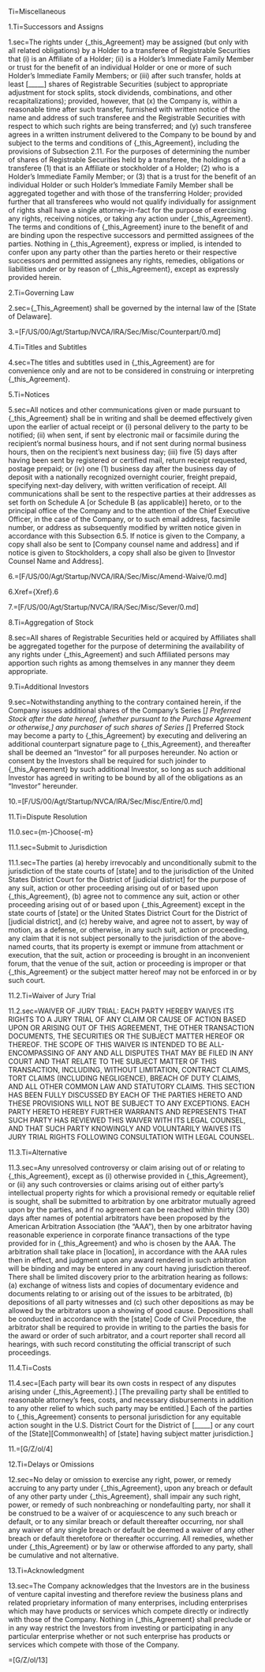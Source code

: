 Ti=Miscellaneous

1.Ti=Successors and Assigns

1.sec=The rights under {_this_Agreement} may be assigned (but only with all related obligations) by a Holder to a transferee of Registrable Securities that (i) is an Affiliate of a Holder; (ii) is a Holder’s Immediate Family Member or trust for the benefit of an individual Holder or one or more of such Holder’s Immediate Family Members; or (iii) after such transfer, holds at least [_____] shares of Registrable Securities (subject to appropriate adjustment for stock splits, stock dividends, combinations, and other recapitalizations); provided, however, that (x) the Company is, within a reasonable time after such transfer, furnished with written notice of the name and address of such transferee and the Registrable Securities with respect to which such rights are being transferred; and (y) such transferee agrees in a written instrument delivered to the Company to be bound by and subject to the terms and conditions of {_this_Agreement}, including the provisions of Subsection 2.11.  For the purposes of determining the number of shares of Registrable Securities held by a transferee, the holdings of a transferee (1) that is an Affiliate or stockholder of a Holder; (2) who is a Holder’s Immediate Family Member; or (3) that is a trust for the benefit of an individual Holder or such Holder’s Immediate Family Member shall be aggregated together and with those of the transferring Holder; provided further that all transferees who would not qualify individually for assignment of rights shall have a single attorney-in-fact for the purpose of exercising any rights, receiving notices, or taking any action under {_this_Agreement}.  The terms and conditions of {_this_Agreement} inure to the benefit of and are binding upon the respective successors and permitted assignees of the parties.  Nothing in {_this_Agreement}, express or implied, is intended to confer upon any party other than the parties hereto or their respective successors and permitted assignees any rights, remedies, obligations or liabilities under or by reason of {_this_Agreement}, except as expressly provided herein.

2.Ti=Governing Law

2.sec={_This_Agreement} shall be governed by the internal law of the [State of Delaware].

3.=[F/US/00/Agt/Startup/NVCA/IRA/Sec/Misc/Counterpart/0.md]

4.Ti=Titles and Subtitles

4.sec=The titles and subtitles used in {_this_Agreement} are for convenience only and are not to be considered in construing or interpreting {_this_Agreement}.

5.Ti=Notices

5.sec=All notices and other communications given or made pursuant to {_this_Agreement} shall be in writing and shall be deemed effectively given upon the earlier of actual receipt or (i) personal delivery to the party to be notified; (ii) when sent, if sent by  electronic mail or facsimile during the recipient’s normal business hours, and if not sent during normal business hours, then on the recipient’s next business day; (iii) five (5) days after having been sent by registered or certified mail, return receipt requested, postage prepaid; or (iv) one (1) business day after the business day of deposit with a nationally recognized overnight courier, freight prepaid, specifying next-day delivery, with written verification of receipt.  All communications shall be sent to the respective parties at their addresses as set forth on Schedule A [or Schedule B (as applicable)] hereto, or to the principal office of the Company and to the attention of the Chief Executive Officer, in the case of the Company, or to such email address, facsimile number, or address as subsequently modified by written notice given in accordance with this Subsection 6.5.  If notice is given to the Company, a copy shall also be sent to [Company counsel name and address] and if notice is given to Stockholders, a copy shall also be given to [Investor Counsel Name and Address].

6.=[F/US/00/Agt/Startup/NVCA/IRA/Sec/Misc/Amend-Waive/0.md]

6.Xref={Xref}.6

7.=[F/US/00/Agt/Startup/NVCA/IRA/Sec/Misc/Sever/0.md]

8.Ti=Aggregation of Stock

8.sec=All shares of Registrable Securities held or acquired by Affiliates shall be aggregated together for the purpose of determining the availability of any rights under {_this_Agreement} and such Affiliated persons may apportion such rights as among themselves in any manner they deem appropriate.

9.Ti=Additional Investors

9.sec=Notwithstanding anything to the contrary contained herein, if the Company issues additional shares of the Company’s Series [_] Preferred Stock after the date hereof, [whether pursuant to the Purchase Agreement or otherwise,] any purchaser of such shares of Series [_] Preferred Stock may become a party to {_this_Agreement} by executing and delivering an additional counterpart signature page to {_this_Agreement}, and thereafter shall be deemed an “Investor” for all purposes hereunder.  No action or consent by the Investors shall be required for such joinder to {_this_Agreement} by such additional Investor, so long as such additional Investor has agreed in writing to be bound by all of the obligations as an “Investor” hereunder.

10.=[F/US/00/Agt/Startup/NVCA/IRA/Sec/Misc/Entire/0.md]

11.Ti=Dispute Resolution

11.0.sec={m-}Choose{-m}

11.1.sec=Submit to Jurisdiction

11.1.sec=The parties (a) hereby irrevocably and unconditionally submit to the jurisdiction of the state courts of [state] and to the jurisdiction of the United States District Court for the District of [judicial district] for the purpose of any suit, action or other proceeding arising out of or based upon {_this_Agreement}, (b) agree not to commence any suit, action or other proceeding arising out of or based upon {_this_Agreement} except in the state courts of [state] or the United States District Court for the District of [judicial district], and (c) hereby waive, and agree not to assert, by way of motion, as a defense, or otherwise, in any such suit, action or proceeding, any claim that it is not subject personally to the jurisdiction of the above-named courts, that its property is exempt or immune from attachment or execution, that the suit, action or proceeding is brought in an inconvenient forum, that the venue of the suit, action or proceeding is improper or that {_this_Agreement} or the subject matter hereof may not be enforced in or by such court.  

11.2.Ti=Waiver of Jury Trial

11.2.sec=WAIVER OF JURY TRIAL: EACH PARTY HEREBY WAIVES ITS RIGHTS TO A JURY TRIAL OF ANY CLAIM OR CAUSE OF ACTION BASED UPON OR ARISING OUT OF THIS AGREEMENT, THE OTHER TRANSACTION DOCUMENTS, THE SECURITIES OR THE SUBJECT MATTER HEREOF OR THEREOF.  THE SCOPE OF THIS WAIVER IS INTENDED TO BE ALL-ENCOMPASSING OF ANY AND ALL DISPUTES THAT MAY BE FILED IN ANY COURT AND THAT RELATE TO THE SUBJECT MATTER OF THIS TRANSACTION, INCLUDING, WITHOUT LIMITATION, CONTRACT CLAIMS, TORT CLAIMS (INCLUDING NEGLIGENCE), BREACH OF DUTY CLAIMS, AND ALL OTHER COMMON LAW AND STATUTORY CLAIMS.  THIS SECTION HAS BEEN FULLY DISCUSSED BY EACH OF THE PARTIES HERETO AND THESE PROVISIONS WILL NOT BE SUBJECT TO ANY EXCEPTIONS.  EACH PARTY HERETO HEREBY FURTHER WARRANTS AND REPRESENTS THAT SUCH PARTY HAS REVIEWED THIS WAIVER WITH ITS LEGAL COUNSEL, AND THAT SUCH PARTY KNOWINGLY AND VOLUNTARILY WAIVES ITS JURY TRIAL RIGHTS FOLLOWING CONSULTATION WITH LEGAL COUNSEL.

11.3.Ti=Alternative

11.3.sec=Any unresolved controversy or claim arising out of or relating to {_this_Agreement}, except as (i) otherwise provided in {_this_Agreement}, or (ii) any such controversies or claims arising out of either party’s intellectual property rights for which a provisional remedy or equitable relief is sought, shall be submitted to arbitration by one arbitrator mutually agreed upon by the parties, and if no agreement can be reached within thirty (30) days after names of potential arbitrators have been proposed by the American Arbitration Association (the “AAA”), then by one arbitrator having reasonable experience in corporate finance transactions of the type provided for in {_this_Agreement} and who is chosen by the AAA.  The arbitration shall take place in [location], in accordance with the AAA rules then in effect, and judgment upon any award rendered in such arbitration will be binding and may be entered in any court having jurisdiction thereof.  There shall be limited discovery prior to the arbitration hearing as follows: (a) exchange of witness lists and copies of documentary evidence and documents relating to or arising out of the issues to be arbitrated, (b) depositions of all party witnesses and (c) such other depositions as may be allowed by the arbitrators upon a showing of good cause.  Depositions shall be conducted in accordance with the [state] Code of Civil Procedure, the arbitrator shall be required to provide in writing to the parties the basis for the award or order of such arbitrator, and a court reporter shall record all hearings, with such record constituting the official transcript of such proceedings.  

11.4.Ti=Costs

11.4.sec=[Each party will bear its own costs in respect of any disputes arising under {_this_Agreement}.]  [The prevailing party shall be entitled to reasonable attorney’s fees, costs, and necessary disbursements in addition to any other relief to which such party may be entitled.]  Each of the parties to {_this_Agreement} consents to personal jurisdiction for any equitable action sought in the U.S. District Court for the District of [_____] or any court of the [State][Commonwealth] of [state] having subject matter jurisdiction.]

11.=[G/Z/ol/4]

12.Ti=Delays or Omissions

12.sec=No delay or omission to exercise any right, power, or remedy accruing to any party under {_this_Agreement}, upon any breach or default of any other party under {_this_Agreement}, shall impair any such right, power, or remedy of such nonbreaching or nondefaulting party, nor shall it be construed to be a waiver of or acquiescence to any such breach or default, or to any similar breach or default thereafter occurring, nor shall any waiver of any single breach or default be deemed a waiver of any other breach or default theretofore or thereafter occurring.  All remedies, whether under {_this_Agreement} or by law or otherwise afforded to any party, shall be cumulative and not alternative.

13.Ti=Acknowledgment

13.sec=The Company acknowledges that the Investors are in the business of venture capital investing and therefore review the business plans and related proprietary information of many enterprises, including enterprises which may have products or services which compete directly or indirectly with those of the Company.  Nothing in {_this_Agreement} shall preclude or in any way restrict the Investors from investing or participating in any particular enterprise whether or not such enterprise has products or services which compete with those of the Company.

=[G/Z/ol/13]
